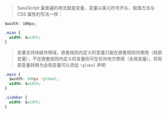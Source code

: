 >SassScript 最普遍的用法就是变量，变量以美元符号开头，赋值方法与 CSS 属性的写法一样：
```css
$width: 100px;

.mian {
  width: $width;
}
```
>变量支持块级作用域，嵌套规则内定义的变量只能在嵌套规则内使用（局部变量），不在嵌套规则内定义的变量则可在任何地方使用（全局变量）。将局部变量转换为全局变量可以添加 `!global` 声明
```css
.main {
  $width: 500px !global;
  width: $width;
}

.sidebar {
  width: $width;
}
```